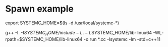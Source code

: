 Spawn example
=====

export SYSTEMC_HOME=$(ls -d /usr/local/systemc-*)

g++ -I. -I$SYSTEMC_HOME/include -L. -L$SYSTEMC_HOME/lib-linux64 -Wl,-rpath=$SYSTEMC_HOME/lib-linux64 -o run *.cc -lsystemc -lm -std=c++11
